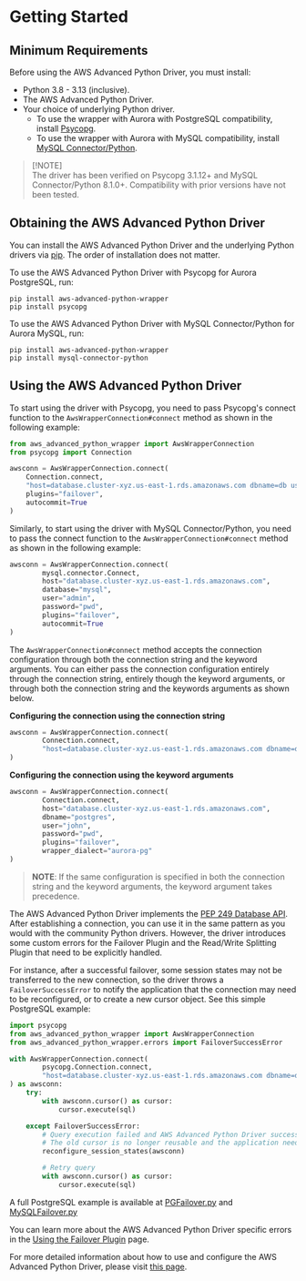 # Getting Started

## Minimum Requirements

Before using the AWS Advanced Python Driver, you must install:

- Python 3.8 - 3.13 (inclusive).
- The AWS Advanced Python Driver.
- Your choice of underlying Python driver. 
  - To use the wrapper with Aurora with PostgreSQL compatibility, install [Psycopg](https://github.com/psycopg/psycopg).
  - To use the wrapper with Aurora with MySQL compatibility, install [MySQL Connector/Python](https://github.com/mysql/mysql-connector-python).
> [!NOTE]\
> The driver has been verified on Psycopg 3.1.12+ and MySQL Connector/Python 8.1.0+. Compatibility with prior versions have not been tested.

## Obtaining the AWS Advanced Python Driver

You can install the AWS Advanced Python Driver and the underlying Python drivers via [pip](https://pip.pypa.io/en/stable/).
The order of installation does not matter.

To use the AWS Advanced Python Driver with Psycopg for Aurora PostgreSQL, run:

```shell
pip install aws-advanced-python-wrapper
pip install psycopg
```

To use the AWS Advanced Python Driver with MySQL Connector/Python for Aurora MySQL, run:
```shell
pip install aws-advanced-python-wrapper
pip install mysql-connector-python
```

## Using the AWS Advanced Python Driver

To start using the driver with Psycopg, you need to pass Psycopg's connect function to the `AwsWrapperConnection#connect` method as shown in the following example:

```python
from aws_advanced_python_wrapper import AwsWrapperConnection
from psycopg import Connection

awsconn = AwsWrapperConnection.connect(
    Connection.connect,
    "host=database.cluster-xyz.us-east-1.rds.amazonaws.com dbname=db user=john password=pwd",
    plugins="failover",
    autocommit=True
)
```

Similarly, to start using the driver with MySQL Connector/Python, you need to pass the connect function to the `AwsWrapperConnection#connect` method as shown in the following example:
```python
awsconn = AwsWrapperConnection.connect(
        mysql.connector.Connect,
        host="database.cluster-xyz.us-east-1.rds.amazonaws.com",
        database="mysql",
        user="admin",
        password="pwd",
        plugins="failover",
        autocommit=True
)
```

The `AwsWrapperConnection#connect` method accepts the connection configuration through both the connection string and the keyword arguments.
You can either pass the connection configuration entirely through the connection string, entirely though the keyword arguments, or through both the connection string and the keywords arguments as shown below.

**Configuring the connection using the connection string**
```python
awsconn = AwsWrapperConnection.connect(
        Connection.connect,
        "host=database.cluster-xyz.us-east-1.rds.amazonaws.com dbname=db user=john password=pwd plugins=failover wrapper_dialect=aurora-pg"
)
```

**Configuring the connection using the keyword arguments**
```python
awsconn = AwsWrapperConnection.connect(
        Connection.connect,
        host="database.cluster-xyz.us-east-1.rds.amazonaws.com",
        dbname="postgres",
        user="john",
        password="pwd",
        plugins="failover",
        wrapper_dialect="aurora-pg"
)
```

> **NOTE**: If the same configuration is specified in both the connection string and the keyword arguments, the keyword argument takes precedence.

The AWS Advanced Python Driver implements the [PEP 249 Database API](https://peps.python.org/pep-0249/).
After establishing a connection, you can use it in the same pattern as you would with the community Python drivers.
However, the driver introduces some custom errors for the Failover Plugin and the Read/Write Splitting Plugin that need to be explicitly handled.

For instance, after a successful failover, some session states may not be transferred to the new connection, so the driver throws a `FailoverSuccessError` to notify the application that the connection may need to be reconfigured, or to create a new cursor object.
See this simple PostgreSQL example:

```python
import psycopg
from aws_advanced_python_wrapper import AwsWrapperConnection
from aws_advanced_python_wrapper.errors import FailoverSuccessError

with AwsWrapperConnection.connect(
        psycopg.Connection.connect,
        "host=database.cluster-xyz.us-east-1.rds.amazonaws.com dbname=db user=john password=pwd"
) as awsconn:
    try:
        with awsconn.cursor() as cursor:
            cursor.execute(sql)

    except FailoverSuccessError:
        # Query execution failed and AWS Advanced Python Driver successfully failed over to an available instance.
        # The old cursor is no longer reusable and the application needs to reconfigure sessions states.
        reconfigure_session_states(awsconn)

        # Retry query
        with awsconn.cursor() as cursor:
            cursor.execute(sql)
```
A full PostgreSQL example is available at [PGFailover.py](./examples/PGFailover.py) and [MySQLFailover.py](./examples/MySQLFailover.py) 

You can learn more about the AWS Advanced Python Driver specific errors in the [Using the Failover Plugin](./using-the-python-driver/using-plugins/UsingTheFailoverPlugin.md#Failover-Errors) page.

For more detailed information about how to use and configure the AWS Advanced Python Driver, please visit [this page](./using-the-python-driver/UsingThePythonDriver.md).
